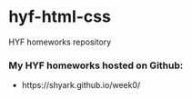 # hyf-html-css
HYF homeworks repository

<h3>My HYF homeworks hosted on Github:</h3>
<ul>
  <li>
     https://shyark.github.io/week0/
  </li>
</ul>
